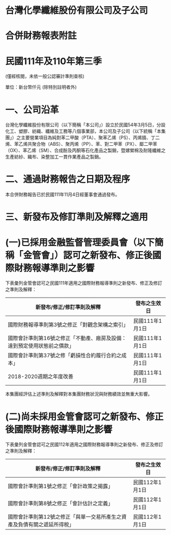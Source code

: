 # 台灣化學纖維股份有限公司及子公司

# 合併財務報表附註

# 民國111年及110年第三季

(僅經核閱，未依一般公認審計準則查核)

單位：新台幣仟元 (除特別註明者外)

# 一、公司沿革

台灣化學纖維股份有限公司（以下簡稱「本公司」）設立於民國54年3月5日，分設化工、塑膠、紡織、纖維及工務等八個事業部，本公司及子公司（以下統稱「本集團」）之主要營業項目為純對苯二甲酸（PTA）、聚苯乙烯（PS）、丙烯腈、丁二烯、苯乙烯共聚合物（ABS）、聚丙烯（PP）、苯、對二甲苯（PX）、鄰二甲苯（OX）、苯乙烯（SM）、合成酚及丙酮等石化產品之製銷，暨嫘縈棉及耐隆纖維之生產紡紗、織布、染整加工一貫作業產品之製銷。

# 二、通過財務報告之日期及程序

本合併財務報告已於民國111年11月4日經董事會通過發布。

# 三、新發布及修訂準則及解釋之適用

# (一)已採用金融監督管理委員會（以下簡稱「金管會」）認可之新發布、修正後國際財務報導準則之影響

下表彙列金管會認可之民國111年適用之國際財務報導準則之新發布、修正及修訂之準則及解釋：

|新發布/修正/修訂準則及解釋|發布之生效日|
|---|---|
|國際財務報導準則第3號之修正「對觀念架構之索引」|民國111年1月1日|
|國際會計準則第16號之修正「不動產、廠房及設備：達到預定使用狀態前之價款」|民國111年1月1日|
|國際會計準則第37號之修「虧損性合約履行合約之成本」|民國111年1月1日|
|2018-2020週期之年度改善|民國111年1月1日|

本集團經評估上述準則及解釋對本集團財務狀況與財務績效並無重大影響。

# (二)尚未採用金管會認可之新發布、修正後國際財務報導準則之影響

下表彙列金管會認可之民國112年適用之國際財務報導準則之新發布、修正及修訂之準則及解釋：

|新發布/修正/修訂準則及解釋|發布之生效日|
|---|---|
|國際會計準則第1號之修正「會計政策之揭露」|民國112年1月1日|
|國際會計準則第8號之修正「會計估計之定義」|民國112年1月1日|
|國際會計準則第12號之修正「與單一交易所產生之資產及負債有關之遞延所得稅」|民國112年1月1日|